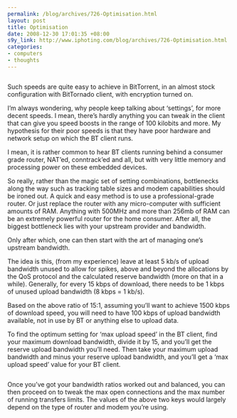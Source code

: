 ```yaml
--- 
permalink: /blog/archives/726-Optimisation.html
layout: post
title: Optimisation
date: 2008-12-30 17:01:35 +08:00
s9y_link: http://www.iphoting.com/blog/archives/726-Optimisation.html
categories: 
- computers
- thoughts
---
```

<p class="break"><p><img src="http://iphoting.iphoting.com/upload/Transfer_Speeds-20081230-170000.png" alt="" /></p><p class="whiteline">Such speeds are quite easy to achieve in BitTorrent, in an almost stock configuration with BitTornado client, with encryption turned on.</p>
</p><p class="whiteline"><p>I&#8217;m always wondering, why people keep talking about &#8216;settings&#8217;, for more decent speeds. I mean, there&#8217;s hardly anything you can tweak in the client that can give you speed boosts in the range of 100 kilobits and more. My hypothesis for their poor speeds is that they have poor hardware and network setup on which the BT client runs.</p>
</p><p class="whiteline"><p>I mean, it is rather common to hear BT clients running behind a consumer grade router, NAT&#8217;ed, conntrack&#8217;ed and all, but with very little memory and processing power on these embedded devices.</p>
</p><p class="whiteline"><p>So really, rather than the magic set of setting combinations, bottlenecks along the way such as tracking table sizes and modem capabilities should be ironed out. A quick and easy method is to use a professional-grade router. Or just replace the router with any micro-computer with sufficient amounts of RAM. Anything with 500MHz and more than 256mb of RAM can be an extremely powerful router for the home consumer. After all, the biggest bottleneck lies with your upstream provider and bandwidth.</p>
</p><p class="whiteline"><p>Only after which, one can then start with the art of managing one&#8217;s upstream bandwidth.</p>
</p><p class="whiteline"><p>The idea is this, (from my experience) leave at least 5 kb/s of upload bandwidth unused to allow for spikes, above and beyond the allocations by the QoS protocol and the calculated reserve bandwidth (more on that in a while). Generally, for every 15 kbps of download, there needs to be 1 kbps of unused upload bandwidth (8 kbps = 1 kb/s).</p>
</p><p class="whiteline"><p>Based on the above ratio of 15:1, assuming you&#8217;ll want to achieve 1500 kbps of download speed, you will need to have 100 kbps of upload bandwidth available, not in use by BT or anything else to upload data.</p>
</p><p class="whiteline"><p>To find the optimum setting for &#8216;max upload speed&#8217; in the BT client, find your maximum download bandwidth, divide it by 15, and you&#8217;ll get the reserve upload bandwidth you&#8217;ll need. Then take your maximum upload bandwidth and minus your reserve upload bandwidth, and you&#8217;ll get a &#8216;max upload speed&#8217; value for your BT client.</p>
</p><p class="whiteline"><p><!-- s9ymdb:91 --><img class="serendipity_image_center" src="http://iphoting.iphoting.com/upload/Eqn-upload-20090103-141305.png" alt="" /></p>
</p><p class="break"><p>Once you&#8217;ve got your bandwidth ratios worked out and balanced, you can then proceed on to tweak the max open connections and the max number of running transfers limits. The values of the above two keys would largely depend on the type of router and modem you&#8217;re using.</p></p>
